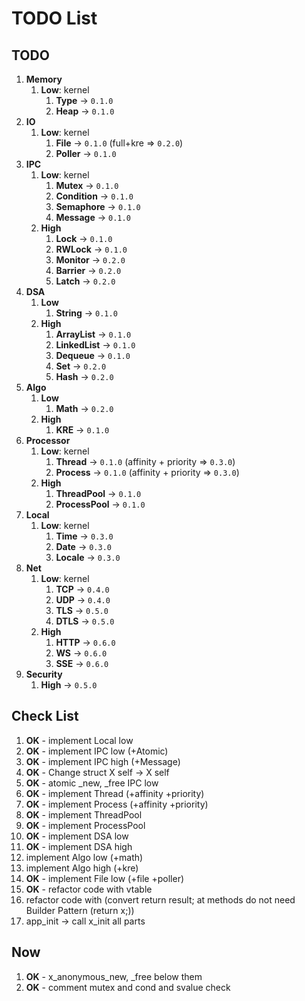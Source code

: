 # TODO List

## TODO

1. __Memory__
    1. __Low__: kernel
        1. __Type__ -> `0.1.0`
        2. __Heap__ -> `0.1.0`
2. __IO__
    1. __Low__: kernel
        1. __File__ -> `0.1.0` (full+kre => `0.2.0`)
        2. __Poller__ -> `0.1.0`
3. __IPC__
    1. __Low__: kernel
        1. __Mutex__ -> `0.1.0`
        2. __Condition__ -> `0.1.0`
        3. __Semaphore__ -> `0.1.0`
        4. __Message__ -> `0.1.0`
    2. __High__
        1. __Lock__ -> `0.1.0`
        2. __RWLock__ -> `0.1.0`
        3. __Monitor__ -> `0.2.0`
        4. __Barrier__ -> `0.2.0`
        5. __Latch__ -> `0.2.0`
4. __DSA__
    1. __Low__
        1. __String__ -> `0.1.0`
    2. __High__
        1. __ArrayList__ -> `0.1.0`
        2. __LinkedList__ -> `0.1.0`
        3. __Dequeue__ -> `0.1.0`
        4. __Set__ -> `0.2.0`
        5. __Hash__ -> `0.2.0`
5. __Algo__
    1. __Low__
        1. __Math__ -> `0.2.0`
    2. __High__
        1. __KRE__ -> `0.1.0`
6. __Processor__
    1. __Low__: kernel
        1. __Thread__ -> `0.1.0` (affinity + priority => `0.3.0`)
        2. __Process__ -> `0.1.0` (affinity + priority => `0.3.0`)
    2. __High__
        1. __ThreadPool__ -> `0.1.0`
        2. __ProcessPool__ -> `0.1.0`
7. __Local__
    1. __Low__: kernel
        1. __Time__ -> `0.3.0`
        2. __Date__ -> `0.3.0`
        3. __Locale__ -> `0.3.0`
8. __Net__
    1. __Low__: kernel
        1. __TCP__ -> `0.4.0`
        2. __UDP__ -> `0.4.0`
        3. __TLS__ -> `0.5.0`
        4. __DTLS__ -> `0.5.0`
    2. __High__
        1. __HTTP__ -> `0.6.0`
        2. __WS__ -> `0.6.0`
        3. __SSE__ -> `0.6.0`
9. __Security__
    1. __High__ -> `0.5.0`

## Check List

1. __OK__ - implement Local low
2. __OK__ - implement IPC low (+Atomic)
3. __OK__ - implement IPC high (+Message)
4. __OK__ - Change struct X self -> X self
5. __OK__ - atomic _new, _free IPC low
6. __OK__ - implement Thread (+affinity +priority)
7. __OK__ - implement Process (+affinity +priority)
8. __OK__ - implement ThreadPool
9. __OK__ - implement ProcessPool
10. __OK__ - implement DSA low
11. __OK__ - implement DSA high
12. implement Algo low (+math)
13. implement Algo high (+kre)
14. __OK__ - implement File low (+file +poller)
15. __OK__ - refactor code with vtable
16. refactor code with (convert return result; at methods do not need Builder Pattern (return x;))
17. app_init -> call x_init all parts

## Now

1. __OK__ - x_anonymous_new, _free below them
2. __OK__ - comment mutex and cond and svalue check
